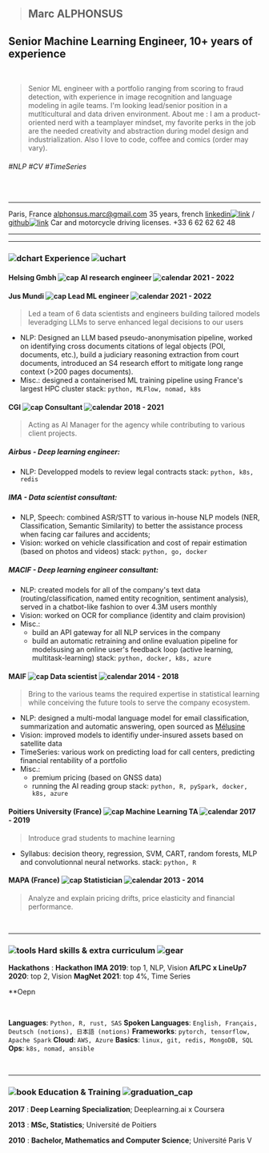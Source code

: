> ## Marc ALPHONSUS

## Senior Machine Learning Engineer,  10+ years of experience


&nbsp;

> Senior ML engineer with a portfolio ranging from scoring to fraud detection, with experience in image recognition and language modeling in agile teams. I'm looking lead/senior position in a mutlticultural and data driven environment.
> About me : I am a product-oriented nerd with a teamplayer mindset, my favorite perks in the job are the needed creativity and abstraction during model design and industrialization.
>  Also I love to code, coffee and comics (order may vary).


###### #NLP #CV #TimeSeries

&nbsp;
&nbsp;

-----------------------------                                  -----------------------------------------------------------------------------------------------------------------------------------------------
Paris, France                                                                                                                                                                                alphonsus.marc@gmail.com
35 years, french                                                 [linkedin![link](assets/linkedin.png)](http://linkedin.com/in/marc-alphonsus) / [github![link](assets/github.png)](https://github.com/marcalph)
Car and motorcycle driving licenses.                                                                                                                                                         +33 6 62 62 62 48
-----------------------------                                   ----------------------------------------------------------------------------------------------------------------------------------------------

------

### ![dchart](assets/downward_chart.png) Experience ![uchart](assets/upward_chart.png)




#### Helsing Gmbh  ![cap](assets/cap.png) AI research engineer ![calendar](assets/calendar.png) 2021 - 2022






#### Jus Mundi  ![cap](assets/cap.png) Lead ML engineer ![calendar](assets/calendar.png) 2021 - 2022

> Led a team of 6 data scientists and engineers building tailored models leveradging LLMs to serve enhanced legal decisions to our users

* NLP: Designed an LLM based pseudo-anonymisation pipeline, worked on identifying cross documents citations of legal objects (POI, documents, etc.), build a judiciary reasoning extraction from court documents, introduced an S4 research effort to mitigate long range context (>200 pages documents).
* Misc.: designed a containerised ML training pipeline using France's largest HPC cluster
stack: `python, MLFlow, nomad, k8s`




#### CGI ![cap](assets/cap.png) Consultant ![calendar](assets/calendar.png) 2018 - 2021

> Acting as AI Manager for the agency while contributing to various client projects.

##### Airbus - Deep learning engineer:

* NLP: Developped models to review legal contracts
stack: `python, k8s, redis`

##### IMA - Data scientist consultant:

* NLP, Speech: combined ASR/STT to various in-house NLP models (NER, Classification, Semantic Similarity) to better the assistance process when facing car failures and accidents;
* Vision: worked on vehicle classification and cost of repair estimation (based on photos and videos)
stack: `python, go, docker`


##### MACIF - Deep learning engineer consultant:

* NLP: created models for all of the company's text data (routing/classification, named entity recognition, sentiment analysis), served in a chatbot-like fashion to over 4.3M users monthly
* Vision: worked on OCR for compliance (identity and claim provision)
* Misc.: 
    - build an API gateway for all NLP services in the company
    - build an automatic retraining and online evaluation pipeline for modelsusing an online user's feedback loop (active learning, multitask-learning)
stack: `python, docker, k8s, azure`

#### MAIF ![cap](assets/cap.png) Data scientist ![calendar](assets/calendar.png) 2014 - 2018

> Bring to the various teams the required expertise in statistical learning while conceiving the future tools to serve the company ecosystem.

* NLP: designed a multi-modal language model for email classification, summarization and automatic answering, open sourced as [Mélusine](https://github.com/MAIF/melusine)
* Vision: improved models to identifiy under-insured assets based on satellite data
* TimeSeries: various work on predicting load for call centers, predicting financial rentability of a portfolio
* Misc.:  
    - premium pricing (based on GNSS data)
    - running the AI reading group
stack: `python, R, pySpark, docker, k8s, azure`


#### Poitiers University (France) ![cap](assets/cap.png) Machine Learning TA ![calendar](assets/calendar.png) 2017 - 2019

> Introduce  grad students to machine learning

* Syllabus: decision theory, regression, SVM, CART, random forests, MLP and convolutionnal neural networks.
stack: `python, R`

#### MAPA (France) ![cap](assets/cap.png) Statistician ![calendar](assets/calendar.png) 2013 - 2014

> Analyze and explain pricing drifts, price elasticity and financial performance.

&nbsp;

------

### ![tools](assets/tools.png) Hard skills & extra curriculum ![gear](assets/gear.png)

**Hackathons**
:   **Hackathon IMA 2019**: top 1, NLP, Vision
    **AfLPC x LineUp7 2020**: top 2, Vision
    **MagNet 2021**: top 4%, Time Series

**Oepn

&nbsp;

**Languages**: `Python, R, rust, SAS`
**Spoken Languages**: `English, Français, Deutsch (notions), 日本語 (notions)`
**Frameworks**: `pytorch, tensorflow, Apache Spark`
**Cloud**: `AWS, Azure`
**Basics**: `linux, git, redis, MongoDB, SQL`
**Ops**: `k8s, nomad, ansible`

&nbsp;
&nbsp;

------

###  ![book](assets/book.png) Education & Training ![graduation_cap](assets/graduation_cap.png)

**2017**
:   **Deep Learning Specialization**; Deeplearning.ai x Coursera

**2013**
:   **MSc, Statistics**; Université de Poitiers

**2010**
:   **Bachelor, Mathematics and Computer Science**; Université Paris V